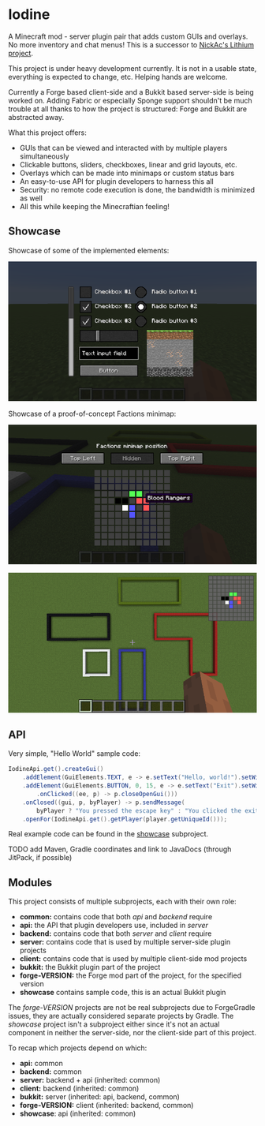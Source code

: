 # Iodine

A Minecraft mod - server plugin pair that adds custom GUIs and overlays.
No more inventory and chat menus!
This is a successor to [NickAc's Lithium project](https://www.spigotmc.org/threads/lithium.274569/).

This project is under heavy development currently.
It is not in a usable state, everything is expected to change, etc.
Helping hands are welcome.

Currently a Forge based client-side and a Bukkit based server-side is being worked on.
Adding Fabric or especially Sponge support shouldn't be much trouble at all thanks
to how the project is structured: Forge and Bukkit are abstracted away.

What this project offers:

 - GUIs that can be viewed and interacted with by multiple players simultaneously
 - Clickable buttons, sliders, checkboxes, linear and grid layouts, etc.
 - Overlays which can be made into minimaps or custom status bars
 - An easy-to-use API for plugin developers to harness this all
 - Security: no remote code execution is done, the bandwidth is minimized as well
 - All this while keeping the Minecraftian feeling!

## Showcase

Showcase of some of the implemented elements:

![](showcase/elements.png)

Showcase of a proof-of-concept Factions minimap:

![](showcase/minimap-menu.png)

![](showcase/minimap-overlay.png)

## API

Very simple, "Hello World" sample code:

```java
IodineApi.get().createGui()
    .addElement(GuiElements.TEXT, e -> e.setText("Hello, world!").setWidth(75))
    .addElement(GuiElements.BUTTON, 0, 15, e -> e.setText("Exit").setWidth(75)
        .onClicked((ee, p) -> p.closeOpenGui()))
    .onClosed((gui, p, byPlayer) -> p.sendMessage(
        byPlayer ? "You pressed the escape key" : "You clicked the exit button"))
    .openFor(IodineApi.get().getPlayer(player.getUniqueId()));
```

Real example code can be found in the [showcase](showcase/src/main/java/hu/trigary/iodine/showcase) subproject.

TODO add Maven, Gradle coordinates and link to JavaDocs (through JitPack, if possible)

## Modules

This project consists of multiple subprojects, each with their own role:

 - **common:** contains code that both *api* and *backend* require
 - **api:** the API that plugin developers use, included in *server*
 - **backend:** contains code that both *server* and *client* require
 - **server:** contains code that is used by multiple server-side plugin projects
 - **client:** contains code that is used by multiple client-side mod projects
 - **bukkit:** the Bukkit plugin part of the project
 - **forge-VERSION:** the Forge mod part of the project, for the specified version
 - **showcase** contains sample code, this is an actual Bukkit plugin

The *forge-VERSION* projects are not be real subprojects due to
ForgeGradle issues, they are actually considered separate projects by Gradle.
The *showcase* project isn't a subproject either since it's not an actual
component in neither the server-side, nor the client-side part of this project.

To recap which projects depend on which:

 - **api:** common
 - **backend:** common
 - **server:** backend + api (inherited: common)
 - **client:** backend (inherited: common)
 - **bukkit:** server (inherited: api, backend, common)
 - **forge-VERSION:** client (inherited: backend, common)
 - **showcase**: api (inherited: common)
